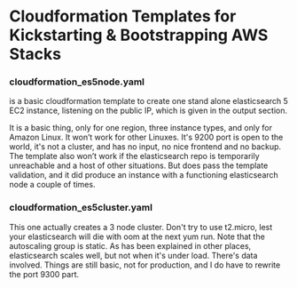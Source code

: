 # Cloudformation Templates for Kickstarting &amp; Bootstrapping AWS Stacks

### cloudformation_es5node.yaml 

is a basic cloudformation template to create one stand alone elasticsearch 5 EC2 instance, listening on the public IP, which is given in the output section. 

It is a basic thing, only for one region, three instance types, and only for Amazon Linux. It won’t work for other Linuxes. It's 9200 port is open to the world, it's not a cluster, and has no input, no nice frontend and no backup. The template also won’t work if the elasticsearch repo is temporarily unreachable and a host of other situations. But does pass the template validation, and it did produce an instance with a functioning elasticsearch node a couple of times.

### cloudformation_es5cluster.yaml

This one actually creates a 3 node cluster. Don't try to use t2.micro, lest your elasticsearch will die with oom at the next yum run. Note that the autoscaling group is static. As has been explained in other places, elasticsearch scales well, but not when it's under load. There's data involved.
Things are still basic, not for production, and I do have to rewrite the port 9300 part.
